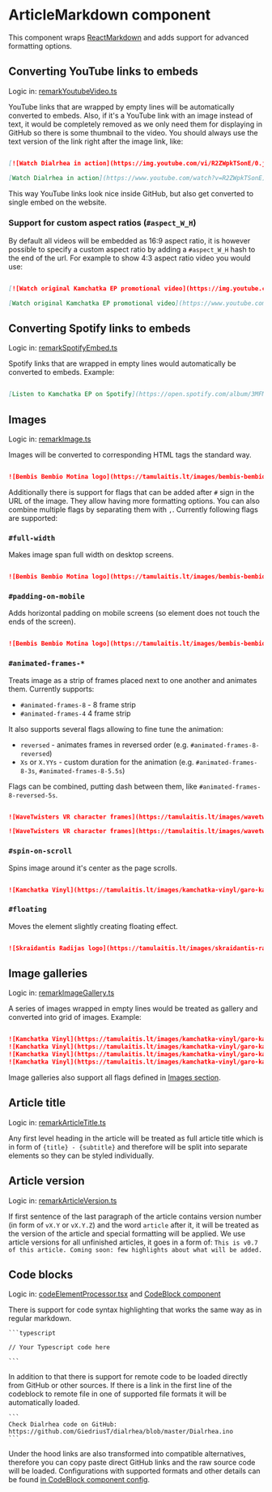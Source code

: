# ArticleMarkdown component

This component wraps [ReactMarkdown](https://github.com/remarkjs/react-markdown) and adds support for advanced formatting options.


## Converting YouTube links to embeds

Logic in: [remarkYoutubeVideo.ts](./utils/remarkYoutubeVideo.ts)

YouTube links that are wrapped by empty lines will be automatically converted to embeds. Also, if it's a YouTube link with an image instead of text, it would be completely removed as we only need them for displaying in GitHub so there is some thumbnail to the video. You should always use the text version of the link right after the image link, like:

```markdown

[![Watch Dialrhea in action](https://img.youtube.com/vi/R2ZWpkTSonE/0.jpg)](https://www.youtube.com/watch?v=R2ZWpkTSonE)

[Watch Dialrhea in action](https://www.youtube.com/watch?v=R2ZWpkTSonE)

```

This way YouTube links look nice inside GitHub, but also get converted to single embed on the website.


### Support for custom aspect ratios (`#aspect_W_H`)

By default all videos will be embedded as 16:9 aspect ratio, it is however possible to specify a custom aspect ratio by adding a `#aspect_W_H` hash to the end of the url. For example to show 4:3 aspect ratio video you would use:

```markdown

[![Watch original Kamchatka EP promotional video](https://img.youtube.com/vi/Xfbk_47v_1w/0.jpg)](https://www.youtube.com/watch?v=Xfbk_47v_1w)

[Watch original Kamchatka EP promotional video](https://www.youtube.com/watch?v=Xfbk_47v_1w#aspect_4_3)

```


## Converting Spotify links to embeds
Logic in: [remarkSpotifyEmbed.ts](./utils/remarkSpotifyEmbed.ts)

Spotify links that are wrapped in empty lines would automatically be converted to embeds. Example:

```markdown

[Listen to Kamchatka EP on Spotify](https://open.spotify.com/album/3MFM6vUUTnfpY3vG2Wu7vI)

```


## Images
Logic in: [remarkImage.ts](./utils/remarkImage.ts)

Images will be converted to corresponding HTML tags the standard way.

```markdown

![Bembis Bembio Motina logo](https://tamulaitis.lt/images/bembis-bembio-motina/bembis-bembio-motina-logo-strip.webp)

```

Additionally there is support for flags that can be added after `#` sign in the URL of the image. They allow having more formatting options. You can also combine multiple flags by separating them with `,`. Currently following flags are supported:


### `#full-width`

Makes image span full width on desktop screens.

```markdown

![Bembis Bembio Motina logo](https://tamulaitis.lt/images/bembis-bembio-motina/bembis-bembio-motina-logo-strip.webp#full-width)

```


### `#padding-on-mobile`

Adds horizontal padding on mobile screens (so element does not touch the ends of the screen).

```markdown

![Bembis Bembio Motina logo](https://tamulaitis.lt/images/bembis-bembio-motina/bembis-bembio-motina-logo-strip.webp#padding-on-mobile)

```

### `#animated-frames-*`

Treats image as a strip of frames placed next to one another and animates them. Currently supports:
- `#animated-frames-8` - 8 frame strip
- `#animated-frames-4` 4 frame strip

It also supports several flags allowing to fine tune the animation:
- `reversed` - animates frames in reversed order (e.g. `#animated-frames-8-reversed`)
- `Xs` or `X.YYs` - custom duration for the animation (e.g. `#animated-frames-8-3s`, `#animated-frames-8-5.5s`)

Flags can be combined, putting dash between them, like `#animated-frames-8-reversed-5s`.

```markdown

![WaveTwisters VR character frames](https://tamulaitis.lt/images/wavetwisters-vr/honey-side-walk-8.webp#animated-frames-8)

![WaveTwisters VR character frames](https://tamulaitis.lt/images/wavetwisters-vr/honey-side-walk-8.webp#animated-frames-8-reversed-5s)

```


### `#spin-on-scroll`

Spins image around it's center as the page scrolls.

```markdown

![Kamchatka Vinyl](https://tamulaitis.lt/images/kamchatka-vinyl/garo-kamchatka-ep-vinyl.webp#spin-on-scroll)

```


### `#floating`

Moves the element slightly creating floating effect.

```markdown

![Skraidantis Radijas logo](https://tamulaitis.lt/images/skraidantis-radijas/skraidantis-radijas-logo.webp#floating)

```


## Image galleries
Logic in: [remarkImageGallery.ts](./utils/remarkImageGallery.ts)

A series of images wrapped in empty lines would be treated as gallery and converted into grid of images. Example:

```markdown

![Kamchatka Vinyl](https://tamulaitis.lt/images/kamchatka-vinyl/garo-kamchatka-ep-vinyl-horizontal.jpg)
![Kamchatka Vinyl](https://tamulaitis.lt/images/kamchatka-vinyl/garo-kamchatka-ep-vinyl-horizontal.jpg)
![Kamchatka Vinyl](https://tamulaitis.lt/images/kamchatka-vinyl/garo-kamchatka-ep-vinyl-horizontal.jpg)
![Kamchatka Vinyl](https://tamulaitis.lt/images/kamchatka-vinyl/garo-kamchatka-ep-vinyl-horizontal.jpg)

```

Image galleries also support all flags defined in [Images section](#images).


## Article title
Logic in: [remarkArticleTitle.ts](./utils/remarkArticleTitle.ts)

Any first level heading in the article will be treated as full article title which is in form of `{title} - {subtitle}` and therefore will be split into separate elements so they can be styled individually.


## Article version
Logic in: [remarkArticleVersion.ts](./utils/remarkArticleVersion.ts)

If first sentence of the last paragraph of the article contains version number (in form of `vX.Y` or `vX.Y.Z`) and the word `article` after it, it will be treated as the version of the article and special formatting will be applied. We use article versions for all unfinished articles, it goes in a form of: `This is v0.7 of this article. Coming soon: few highlights about what will be added.`


## Code blocks
Logic in: [codeElementProcessor.tsx](./utils/codeElementProcessor.tsx) and [CodeBlock component](../CodeBlock/CodeBlock.tsx)

There is support for code syntax highlighting that works the same way as in regular markdown.

````
```typescript

// Your Typescript code here

```
````

In addition to that there is support for remote code to be loaded directly from GitHub or other sources. If there is a link in the first line of the codeblock to remote file in one of supported file formats it will be automatically loaded.

````
```
Check Dialrhea code on GitHub: https://github.com/GiedriusT/dialrhea/blob/master/Dialrhea.ino
```
````

Under the hood links are also transformed into compatible alternatives, therefore you can copy paste direct GitHub links and the raw source code will be loaded. Configurations with supported formats and other details can be found [in CodeBlock component config](../CodeBlock/config.ts).